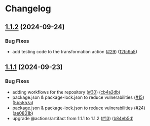 # Changelog

## [1.1.2](https://github.com/rudderlabs/rudder-transformation-action/compare/v1.1.1...v1.1.2) (2024-09-24)


### Bug Fixes

* add testing code to the transformation action ([#29](https://github.com/rudderlabs/rudder-transformation-action/issues/29)) ([12fc9a5](https://github.com/rudderlabs/rudder-transformation-action/commit/12fc9a56553e3515252084b1bcabd432e294812b))

## [1.1.1](https://github.com/rudderlabs/rudder-transformation-action/compare/1.1.0...v1.1.1) (2024-09-23)


### Bug Fixes

* adding workflows for the repository ([#30](https://github.com/rudderlabs/rudder-transformation-action/issues/30)) ([cb4a2db](https://github.com/rudderlabs/rudder-transformation-action/commit/cb4a2dbaf2118594c1c5f7cf799a6c832638bb49))
* package.json & package-lock.json to reduce vulnerabilities ([#15](https://github.com/rudderlabs/rudder-transformation-action/issues/15)) ([5b5557a](https://github.com/rudderlabs/rudder-transformation-action/commit/5b5557a37d93f0438a44d8f6612512df75ce6670))
* package.json & package-lock.json to reduce vulnerabilities ([#24](https://github.com/rudderlabs/rudder-transformation-action/issues/24)) ([ae0801b](https://github.com/rudderlabs/rudder-transformation-action/commit/ae0801b2bf7ef1ab871b7f25db04416ffbc1340f))
* upgrade @actions/artifact from 1.1.1 to 1.1.2 ([#13](https://github.com/rudderlabs/rudder-transformation-action/issues/13)) ([b84eb5d](https://github.com/rudderlabs/rudder-transformation-action/commit/b84eb5d577f93a6b8dc99d9f3c0770727ef92cf8))
